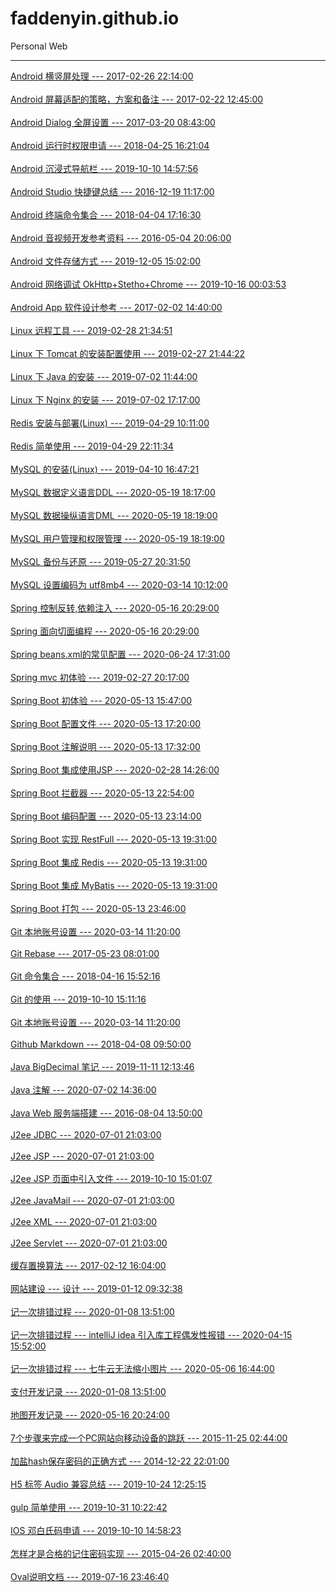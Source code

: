 # faddenyin.github.io
Personal Web

------------

[Android 横竖屏处理 --- 2017-02-26 22:14:00](https://github.com/agxuj/agxuj.github.io/tree/master/article/0100/)<br/><br/>[Android 屏幕适配的策略，方案和备注 --- 2017-02-22 12:45:00](https://github.com/agxuj/agxuj.github.io/tree/master/article/0200/)<br/><br/>[Android Dialog 全屏设置 --- 2017-03-20 08:43:00](https://github.com/agxuj/agxuj.github.io/tree/master/article/0300/)<br/><br/>[Android 运行时权限申请 --- 2018-04-25 16:21:04](https://github.com/agxuj/agxuj.github.io/tree/master/article/0400/)<br/><br/>[Android 沉浸式导航栏 --- 2019-10-10 14:57:56](https://github.com/agxuj/agxuj.github.io/tree/master/article/0500/)<br/><br/>[Android Studio 快捷键总结 --- 2016-12-19 11:17:00](https://github.com/agxuj/agxuj.github.io/tree/master/article/0600/)<br/><br/>[Android 终端命令集合 --- 2018-04-04 17:16:30](https://github.com/agxuj/agxuj.github.io/tree/master/article/0700/)<br/><br/>[Android 音视频开发参考资料 --- 2016-05-04 20:06:00](https://github.com/agxuj/agxuj.github.io/tree/master/article/0800/)<br/><br/>[Android 文件存储方式 --- 2019-12-05 15:02:00](https://github.com/agxuj/agxuj.github.io/tree/master/article/0900/)<br/><br/>[Android 网络调试 OkHttp+Stetho+Chrome --- 2019-10-16 00:03:53](https://github.com/agxuj/agxuj.github.io/tree/master/article/1000/)<br/><br/>[Android App 软件设计参考 --- 2017-02-02 14:40:00](https://github.com/agxuj/agxuj.github.io/tree/master/article/1100/)<br/><br/>[Linux 远程工具 --- 2019-02-28 21:34:51](https://github.com/agxuj/agxuj.github.io/tree/master/article/1200/)<br/><br/>[Linux 下 Tomcat 的安装配置使用 --- 2019-02-27 21:44:22](https://github.com/agxuj/agxuj.github.io/tree/master/article/1300/)<br/><br/>[Linux 下 Java 的安装 --- 2019-07-02 11:44:00](https://github.com/agxuj/agxuj.github.io/tree/master/article/1400/)<br/><br/>[Linux 下 Nginx 的安装 --- 2019-07-02 17:17:00](https://github.com/agxuj/agxuj.github.io/tree/master/article/1500/)<br/><br/>[Redis 安装与部署(Linux) --- 2019-04-29 10:11:00](https://github.com/agxuj/agxuj.github.io/tree/master/article/1600/)<br/><br/>[Redis 简单使用 --- 2019-04-29 22:11:34](https://github.com/agxuj/agxuj.github.io/tree/master/article/1700/)<br/><br/>[MySQL 的安装(Linux) --- 2019-04-10 16:47:21](https://github.com/agxuj/agxuj.github.io/tree/master/article/1800/)<br/><br/>[MySQL 数据定义语言DDL --- 2020-05-19 18:17:00](https://github.com/agxuj/agxuj.github.io/tree/master/article/1900/)<br/><br/>[MySQL 数据操纵语言DML --- 2020-05-19 18:19:00](https://github.com/agxuj/agxuj.github.io/tree/master/article/2000/)<br/><br/>[MySQL 用户管理和权限管理 --- 2020-05-19 18:19:00](https://github.com/agxuj/agxuj.github.io/tree/master/article/2100/)<br/><br/>[MySQL 备份与还原 --- 2019-05-27 20:31:50](https://github.com/agxuj/agxuj.github.io/tree/master/article/2200/)<br/><br/>[MySQL 设置编码为 utf8mb4 --- 2020-03-14 10:12:00](https://github.com/agxuj/agxuj.github.io/tree/master/article/2300/)<br/><br/>[Spring 控制反转,依赖注入 --- 2020-05-16 20:29:00](https://github.com/agxuj/agxuj.github.io/tree/master/article/2400/)<br/><br/>[Spring 面向切面编程 --- 2020-05-16 20:29:00](https://github.com/agxuj/agxuj.github.io/tree/master/article/2500/)<br/><br/>[Spring beans.xml的常见配置 --- 2020-06-24 17:31:00](https://github.com/agxuj/agxuj.github.io/tree/master/article/2600/)<br/><br/>[Spring mvc 初体验 --- 2019-02-27 20:17:00](https://github.com/agxuj/agxuj.github.io/tree/master/article/2700/)<br/><br/>[Spring Boot 初体验 --- 2020-05-13 15:47:00](https://github.com/agxuj/agxuj.github.io/tree/master/article/2800/)<br/><br/>[Spring Boot 配置文件 --- 2020-05-13 17:20:00](https://github.com/agxuj/agxuj.github.io/tree/master/article/2900/)<br/><br/>[Spring Boot 注解说明 --- 2020-05-13 17:32:00](https://github.com/agxuj/agxuj.github.io/tree/master/article/3000/)<br/><br/>[Spring Boot 集成使用JSP --- 2020-02-28 14:26:00](https://github.com/agxuj/agxuj.github.io/tree/master/article/3100/)<br/><br/>[Spring Boot 拦截器 --- 2020-05-13 22:54:00](https://github.com/agxuj/agxuj.github.io/tree/master/article/3200/)<br/><br/>[Spring Boot 编码配置 --- 2020-05-13 23:14:00](https://github.com/agxuj/agxuj.github.io/tree/master/article/3300/)<br/><br/>[Spring Boot 实现 RestFull --- 2020-05-13 19:31:00](https://github.com/agxuj/agxuj.github.io/tree/master/article/3400/)<br/><br/>[Spring Boot 集成 Redis --- 2020-05-13 19:31:00](https://github.com/agxuj/agxuj.github.io/tree/master/article/3500/)<br/><br/>[Spring Boot 集成 MyBatis --- 2020-05-13 19:31:00](https://github.com/agxuj/agxuj.github.io/tree/master/article/3600/)<br/><br/>[Spring Boot 打包 --- 2020-05-13 23:46:00](https://github.com/agxuj/agxuj.github.io/tree/master/article/3700/)<br/><br/>[Git 本地账号设置 --- 2020-03-14 11:20:00](https://github.com/agxuj/agxuj.github.io/tree/master/article/3800/)<br/><br/>[Git Rebase --- 2017-05-23 08:01:00](https://github.com/agxuj/agxuj.github.io/tree/master/article/3900/)<br/><br/>[Git 命令集合 --- 2018-04-16 15:52:16](https://github.com/agxuj/agxuj.github.io/tree/master/article/4000/)<br/><br/>[Git 的使用 --- 2019-10-10 15:11:16](https://github.com/agxuj/agxuj.github.io/tree/master/article/4100/)<br/><br/>[Git 本地账号设置 --- 2020-03-14 11:20:00](https://github.com/agxuj/agxuj.github.io/tree/master/article/4200/)<br/><br/>[Github Markdown --- 2018-04-08 09:50:00](https://github.com/agxuj/agxuj.github.io/tree/master/article/4300/)<br/><br/>[Java BigDecimal 笔记 --- 2019-11-11 12:13:46](https://github.com/agxuj/agxuj.github.io/tree/master/article/4400/)<br/><br/>[Java 注解 --- 2020-07-02 14:36:00](https://github.com/agxuj/agxuj.github.io/tree/master/article/4500/)<br/><br/>[Java Web 服务端搭建 --- 2016-08-04 13:50:00](https://github.com/agxuj/agxuj.github.io/tree/master/article/4600/)<br/><br/>[J2ee JDBC --- 2020-07-01 21:03:00](https://github.com/agxuj/agxuj.github.io/tree/master/article/4700/)<br/><br/>[J2ee JSP --- 2020-07-01 21:03:00](https://github.com/agxuj/agxuj.github.io/tree/master/article/4800/)<br/><br/>[J2ee JSP 页面中引入文件 --- 2019-10-10 15:01:07](https://github.com/agxuj/agxuj.github.io/tree/master/article/4900/)<br/><br/>[J2ee JavaMail --- 2020-07-01 21:03:00](https://github.com/agxuj/agxuj.github.io/tree/master/article/5000/)<br/><br/>[J2ee XML --- 2020-07-01 21:03:00](https://github.com/agxuj/agxuj.github.io/tree/master/article/5100/)<br/><br/>[J2ee Servlet --- 2020-07-01 21:03:00](https://github.com/agxuj/agxuj.github.io/tree/master/article/5200/)<br/><br/>[缓存置换算法 --- 2017-02-12 16:04:00](https://github.com/agxuj/agxuj.github.io/tree/master/article/5300/)<br/><br/>[网站建设 --- 设计 --- 2019-01-12 09:32:38](https://github.com/agxuj/agxuj.github.io/tree/master/article/5400/)<br/><br/>[记一次排错过程 --- 2020-01-08 13:51:00](https://github.com/agxuj/agxuj.github.io/tree/master/article/5500/)<br/><br/>[记一次排错过程 --- intelliJ idea 引入库工程偶发性报错 --- 2020-04-15 15:52:00](https://github.com/agxuj/agxuj.github.io/tree/master/article/5600/)<br/><br/>[记一次排错过程 --- 七牛云无法缩小图片 --- 2020-05-06 16:44:00](https://github.com/agxuj/agxuj.github.io/tree/master/article/5700/)<br/><br/>[支付开发记录 --- 2020-01-08 13:51:00](https://github.com/agxuj/agxuj.github.io/tree/master/article/5800/)<br/><br/>[地图开发记录 --- 2020-05-16 20:24:00](https://github.com/agxuj/agxuj.github.io/tree/master/article/5900/)<br/><br/>[7个步骤来完成一个PC网站向移动设备的跳跃 --- 2015-11-25 02:44:00](https://github.com/agxuj/agxuj.github.io/tree/master/article/6000/)<br/><br/>[加盐hash保存密码的正确方式 --- 2014-12-22 22:01:00](https://github.com/agxuj/agxuj.github.io/tree/master/article/6100/)<br/><br/>[H5 标签 Audio 兼容总结 --- 2019-10-24 12:25:15](https://github.com/agxuj/agxuj.github.io/tree/master/article/6200/)<br/><br/>[gulp 简单使用 --- 2019-10-31 10:22:42](https://github.com/agxuj/agxuj.github.io/tree/master/article/6300/)<br/><br/>[IOS 邓白氏码申请 --- 2019-10-10 14:58:23](https://github.com/agxuj/agxuj.github.io/tree/master/article/6400/)<br/><br/>[怎样才是合格的记住密码实现 --- 2015-04-26 02:40:00](https://github.com/agxuj/agxuj.github.io/tree/master/article/6500/)<br/><br/>[Oval说明文档 --- 2019-07-16 23:46:40](https://github.com/agxuj/agxuj.github.io/tree/master/article/6600/)<br/><br/>